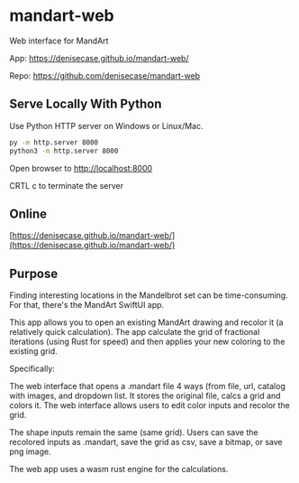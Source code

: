 # mandart-web

Web interface for MandArt

App: <https://denisecase.github.io/mandart-web/>

Repo: <https://github.com/denisecase/mandart-web>

## Serve Locally With Python

Use Python HTTP server on Windows or Linux/Mac.

```zsh
py -m http.server 8000
python3 -m http.server 8000
```

Open browser to [http://localhost:8000](http://localhost:8000)

CRTL c to terminate the server

## Online

[https://denisecase.github.io/mandart-web/](https://denisecase.github.io/mandart-web/)

## Purpose

Finding interesting locations in the Mandelbrot set can be time-consuming. 
For that, there's the MandArt SwiftUI app. 

This app allows you to open an existing MandArt drawing and recolor it (a relatively quick calculation).
The app calculate the grid of fractional iterations (using Rust for speed) and then applies your new coloring to the existing grid.

Specifically:

The web interface that opens a .mandart file 4 ways (from file, url, catalog with images, and dropdown list. 
It stores the original file, calcs a grid and colors it. 
The web interface allows users to edit color inputs and recolor the grid. 

The shape inputs remain the same (same grid). 
Users can save the recolored inputs as .mandart, save the grid as csv, save a bitmap, or save png image. 

The web app uses a wasm rust engine for the calculations. 


